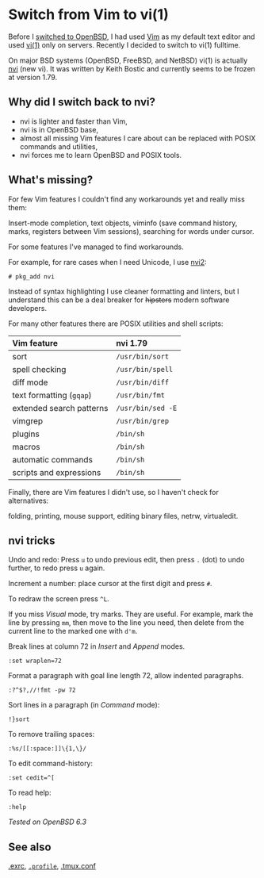 # Switch from Vim to vi(1)

Before I [switched to OpenBSD](/setup.html), I had used [Vim](/vim.html)
as my default text editor and used [vi(1)](https://man.openbsd.org/vi.1)
only on servers. Recently I decided to switch to vi(1) fulltime.

On major BSD systems (OpenBSD, FreeBSD, and NetBSD) vi(1) is actually
[nvi](https://sites.google.com/a/bostic.com/keithbostic/vi) (new vi).
It was written by Keith Bostic and currently seems to be frozen at
version 1.79.

## Why did I switch back to nvi?

- nvi is lighter and faster than Vim,
- nvi is in OpenBSD base,
- almost all missing Vim features I care about can be replaced with
  POSIX commands and utilities,
- nvi forces me to learn OpenBSD and POSIX tools.

## What's missing?

For few Vim features I couldn't find any workarounds yet and really miss
them:

Insert-mode completion,
text objects,
viminfo (save command history, marks, registers between Vim sessions),
searching for words under cursor.

For some features I've managed to find workarounds.

For example, for rare cases when I need Unicode, I use
[nvi2](https://github.com/lichray/nvi2):

    # pkg_add nvi

Instead of syntax highlighting I use cleaner formatting and linters, but
I understand this can be a deal breaker for ~~hipsters~~ modern software
developers.

For many other features there are POSIX utilities and shell scripts:

Vim feature                  | nvi 1.79
:--                          | :--
sort                         | `/usr/bin/sort`
spell checking               | `/usr/bin/spell`
diff mode                    | `/usr/bin/diff`
text formatting (`gqap`)     | `/usr/bin/fmt`
extended search patterns     | `/usr/bin/sed -E`
vimgrep                      | `/usr/bin/grep`
plugins                      | `/bin/sh`
macros                       | `/bin/sh`
automatic commands           | `/bin/sh`
scripts and expressions      | `/bin/sh`

Finally, there are Vim features I didn't use, so I haven't check for
alternatives:

folding,
printing,
mouse support,
editing binary files,
netrw,
virtualedit.

## nvi tricks

Undo and redo: Press `u` to undo previous edit, then press `.` (dot)
to undo further, to redo press `u` again.

Increment a number: place cursor at the first digit and press `#`.

To redraw the screen press `^L`.

If you miss _Visual_ mode, try marks. They are useful. For example, mark
the line by pressing `mm`, then move to the line you need, then delete
from the current line to the marked one with `d'm`.

Break lines at column 72 in _Insert_ and _Append_ modes.

    :set wraplen=72

Format a paragraph with goal line length 72, allow indented paragraphs.

    :?^$?,//!fmt -pw 72

Sort lines in a paragraph (in _Command_ mode):

    !}sort

To remove trailing spaces:

    :%s/[[:space:]]\{1,\}/


To edit command-history:

    :set cedit=^[

To read help:

    :help

_Tested on OpenBSD 6.3_

## See also

[.exrc](/openbsd/exrc),
[`.profile`](/openbsd/profile),
[.tmux.conf](/openbsd/tmux.conf)
